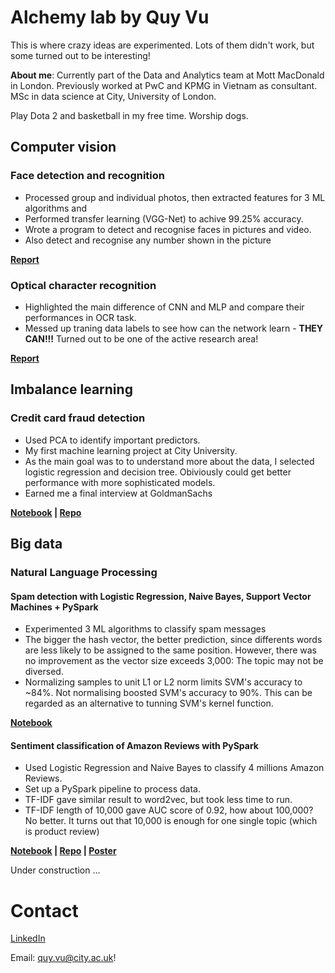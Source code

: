 # Alchemy lab by Quy Vu
This is where crazy ideas are experimented. Lots of them didn't work, but some turned out to be interesting!

<b> About me</b>: Currently part of the Data and Analytics team at Mott MacDonald in London. Previously worked at PwC and KPMG in Vietnam as consultant. MSc in data science at City, University of London.  

Play Dota 2 and basketball in my free time. Worship dogs.

## Computer vision
### Face detection and recognition
- Processed group and individual photos, then extracted features for 3 ML algorithms and 
- Performed transfer learning (VGG-Net) to achive 99.25% accuracy.
- Wrote a program to detect and recognise faces in pictures and video. 
- Also detect and recognise any number shown in the picture

<b>[Report](https://github.com/quyvx/Alchemy/blob/master/City/Courseworks/Face%20and%20digit%20recognition.pdf)</b>

### Optical character recognition
- Highlighted the main difference of CNN and MLP and compare their performances in OCR task.
- Messed up traning data labels to see how can the network learn - <b>THEY CAN!!!</b> Turned out to be one of the active research area!

<b>[Report](https://github.com/quyvx/Alchemy/blob/master/City/Courseworks/Comparison%20of%20MLP%20and%20CNN%20in%20hand-written%20digit%20recognition.pdf)</b>

## Imbalance learning
### Credit card fraud detection
- Used PCA to identify important predictors. 
- My first machine learning project at City University. 
- As the main goal was to to understand more about the data, I selected logistic regression and decision tree. Obiviously could get better performance with more sophisticated models.
- Earned me a final interview at GoldmanSachs

<b>[Notebook](https://github.com/quyvx/Alchemy/blob/master/City/Courseworks/Credit%20card%20fraud%20detection%20with%20Logistic%20Regression%20and%20Decision%20Tree/Submission.ipynb) | [Repo](https://github.com/quyvx/Alchemy/tree/master/City/Courseworks/Credit%20card%20fraud%20detection%20with%20Logistic%20Regression%20and%20Decision%20Tree)</b>

## Big data
### Natural Language Processing
#### Spam detection with Logistic Regression, Naive Bayes, Support Vector Machines + PySpark
- Experimented 3 ML algorithms to classify spam messages
- The bigger the hash vector, the better prediction, since differents words are less likely to be assigned to the same position. However, there was no improvement as the vector size exceeds 3,000: The topic may not be diversed.
- Normalizing samples to unit L1 or L2 norm limits SVM's accuracy to ~84%. Not normalising boosted SVM's accuracy to 90%. This can be regarded as an alternative to tunning SVM's kernel function.

<b> [Notebook](https://github.com/quyvx/Alchemy/blob/master/City/Courseworks/Spam%20Detection%20with%20PySpark.ipynb)</b>

#### Sentiment classification of Amazon Reviews with PySpark
- Used Logistic Regression and Naive Bayes to classify 4 millions Amazon Reviews.
- Set up a PySpark pipeline to process data.
- TF-IDF gave similar result to word2vec, but took less time to run.
- TF-IDF length of 10,000 gave AUC score of 0.92, how about 100,000? No better. It turns out that 10,000 is enough for one single topic (which is product review)

<b>[Notebook](https://github.com/quyvx/Alchemy/blob/master/City/Courseworks/Sentiment%20classification%20with%20PySpark/Code.ipynb) | [Repo](https://github.com/quyvx/Alchemy/tree/master/City/Courseworks/Sentiment%20classification%20with%20PySpark) | 
  [Poster](https://camo.githubusercontent.com/fb353f672e97b343d66c00a656430b4294d6fb62/68747470733a2f2f692e696d6775722e636f6d2f5234636a6a71502e6a7067)</b>

Under construction ...

# Contact
 [LinkedIn](https://www.linkedin.com/in/quyvx/) 
 
 Email: quy.vu@city.ac.uk!
